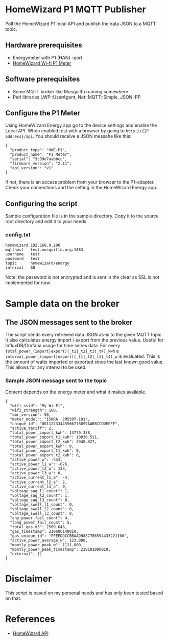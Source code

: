 
# HomeWizard P1 MQTT Publisher

Poll the HomeWizard P1 local API and publish the data JSON to a MQTT topic.

## Hardware prerequisites

- Energymeter with P1 (HAN) -port
- [HomeWizard Wi-fi P1 Meter](https://www.homewizard.com/)

## Software prerequisites

- Some MQTT broker like Mosquitto running somewhere.
- Perl libraries LWP::UserAgent, Net::MQTT::Simple, JSON::PP

## Configure the P1 Meter

Using HomeWizard Energy app go to the device settings and enable the Local API. When enabled test with a browser by going to `http://{IP address}/api`. You should receive a JSON messahe like this:

```text
{
  "product_type": "HWE-P1",
  "product_name": "P1 Meter",
  "serial": "3c39e7aabbcc",
  "firmware_version": "2.11",
  "api_version": "v1"
}
```

If not, there is an access problem from your browser to the P1-adapter. Check your connections and the setting in the HomeWizard Energy app.

## Configuring the script

Sample configuration file is in the sample directory. Copy it to the source root directory and edit it to your needs.

### config.txt

```text
homewizard 192.168.0.200
mqtthost   test.mosquitto.org:1883
username   test
password   test
topic      homewizard/energy
interval   60
```

Note! the password is not encrypted and is sent in the clear as SSL is not implemented for now.

# Sample data on the broker

## The JSON messages sent to the broker

The script sends every retrieved data JSON as-is to the given MQTT topic. It also calculates energy import / export from the previous value. Useful for InfluxDB/Grafana usage for time series data. For every `total_power_(import|export)(_t1|_t2|_t3|_t4)_kwh` a `interval_power_(import|export)(_t1|_t2|_t3|_t4)_w` is evaluated. This is the amount of watts imported or exported since the last known good value. This allows for any interval to be used.

### Sample JSON message sent to the topic

Content depends on the energy meter and what it makes available.

```text
{
  "wifi_ssid": "My Wi-Fi",
  "wifi_strength": 100,
  "smr_version": 50,
  "meter_model": "ISKRA  2M550T-101",
  "unique_id": "00112233445566778899AABBCCDDEEFF",
  "active_tariff": 2,
  "total_power_import_kwh": 13779.338,
  "total_power_import_t1_kwh": 10830.511,
  "total_power_import_t2_kwh": 2948.827,
  "total_power_export_kwh": 0,
  "total_power_export_t1_kwh": 0,
  "total_power_export_t2_kwh": 0,
  "active_power_w": -543,
  "active_power_l1_w": -676,
  "active_power_l2_w": 133,
  "active_power_l3_w": 0,
  "active_current_l1_a": -4,
  "active_current_l2_a": 2,
  "active_current_l3_a": 0,
  "voltage_sag_l1_count": 1,
  "voltage_sag_l2_count": 1,
  "voltage_sag_l3_count": 0,
  "voltage_swell_l1_count": 0,
  "voltage_swell_l2_count": 0,
  "voltage_swell_l3_count": 0,
  "any_power_fail_count": 4,
  "long_power_fail_count": 5,
  "total_gas_m3": 2569.646,
  "gas_timestamp": 210606140010,
  "gas_unique_id": "FFEEDDCCBBAA99887766554433221100",
  "active_power_average_w": 123.000,
  "montly_power_peak_w": 1111.000,
  "montly_power_peak_timestamp": 230101080010,
  "external": []
}
```

# Disclaimer

This script is based on my personal needs and has only been tested based on that.

# References

- [HomeWizard API](https://api-documentation.homewizard.com/)
